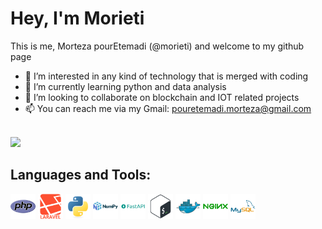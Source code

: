 <h1>Hey, I'm Morieti</h1>
This is me, Morteza pourEtemadi (@morieti) and welcome to my github page

- 👀 I’m interested in any kind of technology that is merged with coding
- 🌱 I’m currently learning python and data analysis
- 💞️ I’m looking to collaborate on blockchain and IOT related projects
- 📫 You can reach me via my Gmail: pouretemadi.morteza@gmail.com

<br>
<a href="https://www.coffeebede.com/morieti"><img class="img-fluid" src="https://coffeebede.ir/DashboardTemplateV2/app-assets/images/banner/default-yellow.svg" /></a>
<br>

<h2> Languages and Tools:</h2>
<p dir="auto" align="left">
<img src="https://raw.githubusercontent.com/devicons/devicon/master/icons/php/php-original.svg" alt="PHP" style="max-width: 100%;" width="40" height="40">
<img src="https://raw.githubusercontent.com/devicons/devicon/master/icons/laravel/laravel-plain-wordmark.svg" alt="Laravel" style="max-width: 100%;" width="40" height="40">

<img src="https://raw.githubusercontent.com/devicons/devicon/master/icons/python/python-original.svg" alt="Python" style="max-width: 100%;" width="40" height="40">
<img src="https://raw.githubusercontent.com/devicons/devicon/master/icons/numpy/numpy-original-wordmark.svg" alt="NumPy" style="max-width: 100%;" width="40" height="40">
<img src="https://raw.githubusercontent.com/devicons/devicon/master/icons/fastapi/fastapi-original-wordmark.svg" alt="FastAPI" style="max-width: 100%;" width="40" height="40">

<img src="https://raw.githubusercontent.com/devicons/devicon/master/icons/bash/bash-original.svg" alt="bash" style="max-width: 100%;" width="40" height="40">
<img src="https://raw.githubusercontent.com/devicons/devicon/master/icons/docker/docker-original.svg" alt="Docker" style="max-width: 100%;" width="40" height="40">
<img src="https://raw.githubusercontent.com/devicons/devicon/master/icons/nginx/nginx-original.svg" alt="Nginx" style="max-width: 100%;" width="40" height="40">
<img src="https://raw.githubusercontent.com/devicons/devicon/master/icons/mysql/mysql-original-wordmark.svg" alt="MySQL" style="max-width: 100%;" width="40" height="40">
</p>
